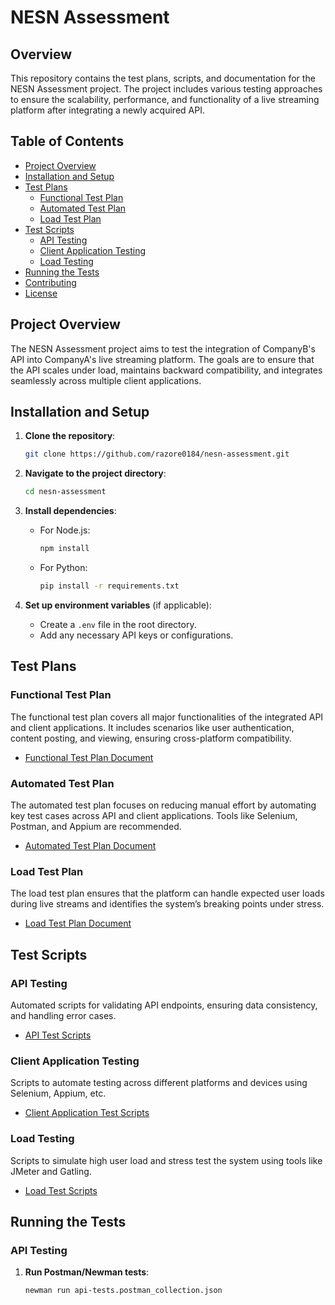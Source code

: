 # NESN Assessment

## Overview

This repository contains the test plans, scripts, and documentation for the NESN Assessment project. The project includes various testing approaches to ensure the scalability, performance, and functionality of a live streaming platform after integrating a newly acquired API.

## Table of Contents

- [Project Overview](#project-overview)
- [Installation and Setup](#installation-and-setup)
- [Test Plans](#test-plans)
  - [Functional Test Plan](#functional-test-plan)
  - [Automated Test Plan](#automated-test-plan)
  - [Load Test Plan](#load-test-plan)
- [Test Scripts](#test-scripts)
  - [API Testing](#api-testing)
  - [Client Application Testing](#client-application-testing)
  - [Load Testing](#load-testing)
- [Running the Tests](#running-the-tests)
- [Contributing](#contributing)
- [License](#license)

## Project Overview

The NESN Assessment project aims to test the integration of CompanyB's API into CompanyA's live streaming platform. The goals are to ensure that the API scales under load, maintains backward compatibility, and integrates seamlessly across multiple client applications.

## Installation and Setup

1. **Clone the repository**:
    ```bash
    git clone https://github.com/razore0184/nesn-assessment.git
    ```

2. **Navigate to the project directory**:
    ```bash
    cd nesn-assessment
    ```

3. **Install dependencies**:
   - For Node.js:
     ```bash
     npm install
     ```
   - For Python:
     ```bash
     pip install -r requirements.txt
     ```

4. **Set up environment variables** (if applicable):
   - Create a `.env` file in the root directory.
   - Add any necessary API keys or configurations.

## Test Plans

### Functional Test Plan

The functional test plan covers all major functionalities of the integrated API and client applications. It includes scenarios like user authentication, content posting, and viewing, ensuring cross-platform compatibility.

- [Functional Test Plan Document](https://github.com/razor0184/nesn-assessment/blob/main/functionalTestPlan.docx)

### Automated Test Plan

The automated test plan focuses on reducing manual effort by automating key test cases across API and client applications. Tools like Selenium, Postman, and Appium are recommended.

- [Automated Test Plan Document](https://github.com/razor0184/nesn-assessment/blob/main/automatedTestPlan.docx)

### Load Test Plan

The load test plan ensures that the platform can handle expected user loads during live streams and identifies the system’s breaking points under stress.

- [Load Test Plan Document](https://github.com/razor0184/nesn-assessment/blob/main/loadTestPlan.docx)

## Test Scripts

### API Testing

Automated scripts for validating API endpoints, ensuring data consistency, and handling error cases.

- [API Test Scripts](link-to-api-test-scripts)

### Client Application Testing

Scripts to automate testing across different platforms and devices using Selenium, Appium, etc.

- [Client Application Test Scripts](link-to-client-test-scripts)

### Load Testing

Scripts to simulate high user load and stress test the system using tools like JMeter and Gatling.

- [Load Test Scripts](link-to-load-test-scripts)

## Running the Tests

### API Testing

1. **Run Postman/Newman tests**:
   ```bash
   newman run api-tests.postman_collection.json

